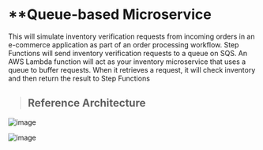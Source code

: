 # **Queue-based Microservice 

This will simulate inventory verification requests from incoming orders in an e-commerce application as part of an order processing workflow. Step Functions will send inventory verification requests to a queue on SQS. An AWS Lambda function will act as your inventory microservice that uses a queue to buffer requests. When it retrieves a request, it will check inventory and then return the result to Step Functions



>## Reference Architecture 

![image](https://user-images.githubusercontent.com/50748311/134581851-4e0d5b5a-920d-46a7-add1-a2413e9ea29a.png)


![image](https://user-images.githubusercontent.com/50748311/134581981-de82d6db-1ac5-4691-acda-7f3ddbd3f3dc.png)
